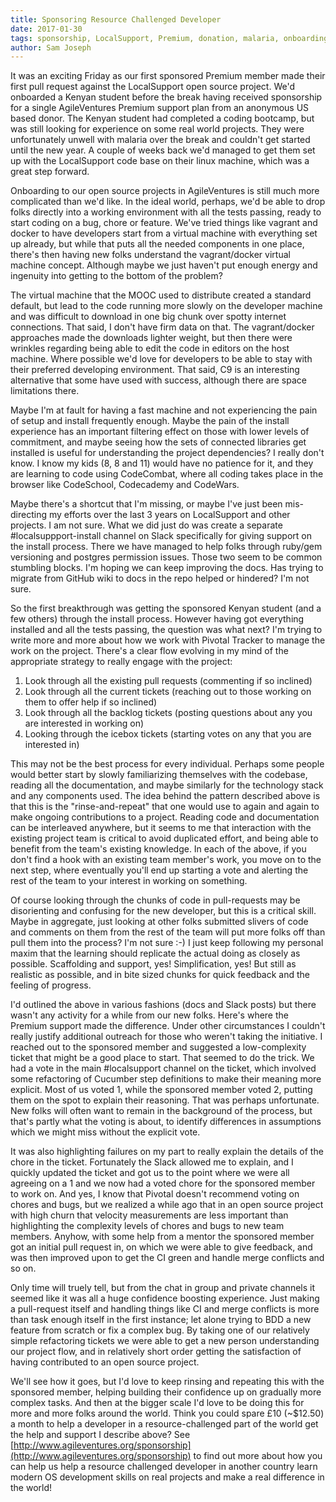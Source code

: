 ```yaml
---
title: Sponsoring Resource Challenged Developer
date: 2017-01-30
tags: sponsorship, LocalSupport, Premium, donation, malaria, onboarding, vagrant, docker, virtual machine, installation
author: Sam Joseph
---
```


It was an exciting Friday as our first sponsored Premium member made their first pull request against the LocalSupport open source project.  We'd onboarded a Kenyan student before the break having received sponsorship for a single AgileVentures Premium support plan from an anonymous US based donor.  The Kenyan student had completed a coding bootcamp, but was still looking for experience on some real world projects.  They were unfortunately unwell with malaria over the break and couldn't get started until the new year.  A couple of weeks back we'd managed to get them set up with the LocalSupport code base on their linux machine, which was a great step forward.

Onboarding to our open source projects in AgileVentures is still much more complicated than we'd like.  In the ideal world, perhaps, we'd be able to drop folks directly into a working environment with all the tests passing, ready to start coding on a bug, chore or feature.  We've tried things like vagrant and docker to have developers start from a virtual machine with everything set up already, but while that puts all the needed components in one place, there's then having new folks understand the vagrant/docker virtual machine concept.   Although maybe we just haven't put enough energy and ingenuity into getting to the bottom of the problem?  

The virtual machine that the MOOC used to distribute created a standard default, but lead to the code running more slowly on the developer machine and was difficult to download in one big chunk over spotty internet connections.  That said, I don't have firm data on that.  The vagrant/docker approaches made the downloads lighter weight, but then there were wrinkles regarding being able to edit the code in editors on the host machine.  Where possible we'd love for developers to be able to stay with their preferred developing environment.  That said, C9 is an interesting alternative that some have used with success, although there are space limitations there.

Maybe I'm at fault for having a fast machine and not experiencing the pain of setup and install frequently enough.  Maybe the pain of the install experience has an important filtering effect on those with lower levels of commitment, and maybe seeing how the sets of connected libraries get installed is useful for understanding the project dependencies?  I really don't know.  I know my kids (8, 8 and 11) would have no patience for it, and they are learning to code using CodeCombat, where all coding takes place in the browser like CodeSchool, Codecademy and CodeWars.

Maybe there's a shortcut that I'm missing, or maybe I've just been mis-directing my efforts over the last 3 years on LocalSupport and other projects.  I am not sure.  What we did just do was create a separate #localsuppport-install channel on Slack specifically for giving support on the install process.  There we have managed to help folks through ruby/gem versioning and postgres permission issues.  Those two seem to be common stumbling blocks.  I'm hoping we can keep improving the docs.  Has trying to migrate from GitHub wiki to docs in the repo helped or hindered? I'm not sure.

So the first breakthrough was getting the sponsored Kenyan student (and a few others) through the install process.  However having got everything installed and all the tests passing, the question was what next?  I'm trying to write more and more about how we work with Pivotal Tracker to manage the work on the project.  There's a clear flow evolving in my mind of the appropriate strategy to really engage with the project:

1. Look through all the existing pull requests (commenting if so inclined)
2. Look through all the current tickets (reaching out to those working on them to offer help if so inclined)
3. Look through all the backlog tickets (posting questions about any you are interested in working on)
4. Looking through the icebox tickets (starting votes on any that you are interested in)

This may not be the best process for every individual.  Perhaps some people would better start by slowly familiarizing themselves with the codebase, reading all the documentation, and maybe similarly for the technology stack and any components used.  The idea behind the pattern described above is that this is the "rinse-and-repeat" that one would use to again and again to make ongoing contributions to a project.  Reading code and documentation can be interleaved anywhere, but it seems to me that interaction with the existing project team is critical to avoid duplicated effort, and being able to benefit from the team's existing knowledge.  In each of the above, if you don't find a hook with an existing team member's work, you move on to the next step, where eventually you'll end up starting a vote and alerting the rest of the team to your interest in working on something.

Of course looking through the chunks of code in pull-requests may be disorienting and confusing for the new developer, but this is a critical skill.  Maybe in aggregate, just looking at other folks submitted slivers of code and comments on them from the rest of the team will put more folks off than pull them into the process?  I'm not sure :-) I just keep following my personal maxim that the learning should replicate the actual doing as closely as possible.  Scaffolding and support, yes!  Simplification, yes!  But still as realistic as possible, and in bite sized chunks for quick feedback and the feeling of progress.

I'd outlined the above in various fashions (docs and Slack posts) but there wasn't any activity for a while from our new folks.  Here's where the Premium support made the difference.  Under other circumstances I couldn't really justify additional outreach for those who weren't taking the initiative.  I reached out to the sponsored member and suggested a low-complexity ticket that might be a good place to start.  That seemed to do the trick.  We had a vote in the main #localsupport channel on the ticket, which involved some refactoring of Cucumber step definitions to make their meaning more explicit.  Most of us voted 1, while the sponsored member voted 2, putting them on the spot to explain their reasoning.  That was perhaps unfortunate.  New folks will often want to remain in the background of the process, but that's partly what the voting is about, to identify differences in assumptions which we might miss without the explicit vote.

It was also highlighting failures on my part to really explain the details of the chore in the ticket.  Fortunately the Slack allowed me to explain, and I quickly updated the ticket and got us to the point where we were all agreeing on a 1 and we now had a voted chore for the sponsored member to work on.  And yes, I know that Pivotal doesn't recommend voting on chores and bugs, but we realized a while ago that in an open source project with high churn that velocity measurements are less important than highlighting the complexity levels of chores and bugs to new team members.  Anyhow, with some help from a mentor the sponsored member got an initial pull request in, on which we were able to give feedback, and was then improved upon to get the CI green and handle merge conflicts and so on.

Only time will truely tell, but from the chat in group and private channels it seemed like it was all a huge confidence boosting experience.  Just making a pull-request itself and handling things like CI and merge conflicts is more than task enough itself in the first instance; let alone trying to BDD a new feature from scratch or fix a complex bug.  By taking one of our relatively simple refactoring tickets we were able to get a new person understanding our project flow, and in relatively short order getting the satisfaction of having contributed to an open source project.

We'll see how it goes, but I'd love to keep rinsing and repeating this with the sponsored member, helping building their confidence up on gradually more complex tasks.  And then at the bigger scale I'd love to be doing this for more and more folks around the world.  Think you could spare £10 (~$12.50) a month to help a developer in a resource-challenged part of the world get the help and support I describe above?  See [http://www.agileventures.org/sponsorship](http://www.agileventures.org/sponsorship) to find out more about how you can help us help a resource challenged developer in another country learn modern OS development skills on real projects and make a real difference in the world!

